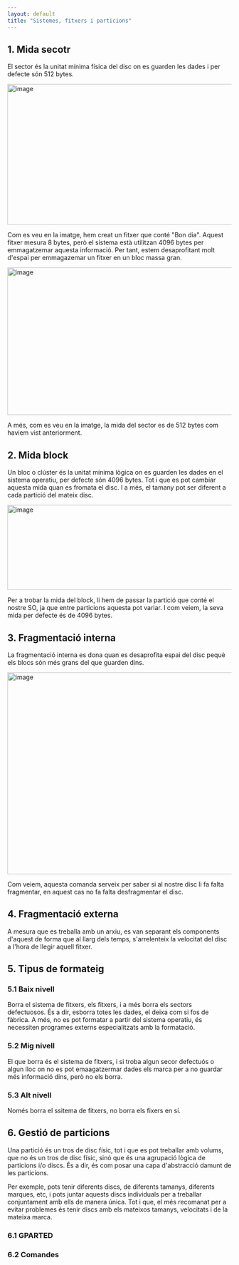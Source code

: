 ```yaml
---
layout: default
title: "Sistemes, fitxers i particions"
---
```


## 1. Mida secotr
El sector és la unitat mínima física del disc on es guarden les dades i per defecte són 512 bytes.

<img width="648" height="316" alt="image" src="https://github.com/user-attachments/assets/8f50ccb1-c644-4271-9ac2-417bfd857d43" />

Com es veu en la imatge, hem creat un fitxer que conté "Bon dia". Aquest fitxer mesura 8 bytes, però el sistema està utilitzan 4096 bytes per emmagatzemar aquesta informació. Per tant, estem desaprofitant molt d'espai per emmagazemar un fitxer en un bloc massa gran.

<img width="648" height="331" alt="image" src="https://github.com/user-attachments/assets/6502412f-bd90-421d-a695-c1badf98843f" />

A més, com es veu en la imatge, la mida del sector es de 512 bytes com haviem vist anteriorment.

## 2. Mida block
Un bloc o clúster és la unitat mínima lògica on es guarden les dades en el sistema operatiu, per defecte són 4096 bytes. Tot i que es pot cambiar aquesta mida quan es fromata el disc. I a més, el tamany pot ser diferent a cada partició del mateix disc.

<img width="765" height="191" alt="image" src="https://github.com/user-attachments/assets/d159cf29-96dc-4832-ad89-90d107cdfe3b" />

Per a trobar la mida del block, li hem de passar la partició que conté el nostre SO, ja que entre particions aquesta pot variar. I com veiem, la seva mida per defecte és de 4096 bytes.

## 3. Fragmentació interna

La fragmentació interna es dona quan es desaprofita espai del disc pequè els blocs són més grans del que guarden dins.

<img width="765" height="453" alt="image" src="https://github.com/user-attachments/assets/64f50c0b-cbb9-4568-bad0-8edc7c90d9ed" />

Com veiem, aquesta comanda serveix per saber si al nostre disc li fa falta fragmentar, en aquest cas no fa falta desfragmentar el disc.

## 4. Fragmentació externa

A mesura que es treballa amb un arxiu, es van separant els components d'aquest de forma que al llarg dels temps, s'arrelenteix la velocitat del disc a l'hora de llegir aquell fitxer.

## 5. Tipus de formateig

### 5.1 Baix nivell
Borra el sistema de fitxers, els fitxers, i a més borra els sectors defectuosos. És a dir, esborra totes les dades, el deixa com si fos de fàbrica. A més, no es pot formatar a partir del sistema operatiu, és necessiten programes externs especialitzats amb la formatació.

### 5.2 Mig nivell
El que borra és el sistema de fitxers, i si troba algun secor defectuós o algun lloc on no es pot emaagatzermar dades els marca per a no guardar més informació dins, però no els borra.

### 5.3 Alt nivell
Només borra el ssitema de fitxers, no borra els fixers en sí.


## 6. Gestió de particions

Una partició és un tros de disc físic, tot i que es pot treballar amb volums, que no és un tros de disc físic, sinó que és una agrupació lògica de particions i/o discs. És a dir, és com posar una capa d'abstracció damunt de les particions.

Per exemple, pots tenir diferents discs, de diferents tamanys, diferents marques, etc, i pots juntar aquests discs individuals per a treballar conjuntament amb ells de manera única. Tot i que, el més recomanat per a evitar problemes és tenir discs amb els mateixos tamanys, velocitats i de la mateixa marca.

### 6.1 GPARTED

### 6.2 Comandes
